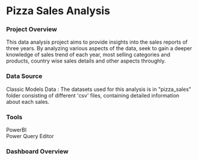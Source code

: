 # Pizza Sales Analysis

### Project Overview

This data analysis project aims to provide insights into the sales reports of three years. By analyzing various aspects of the data, seek to gain a deeper knowledge of sales trend of each year, most selling categories and products, country wise sales details and other aspects throughly.

### Data Source

Classic Models Data : The datasets used for this analysis is in "pizza_sales" folder consisting of different 'csv' files, containing detailed information about each sales.

### Tools

PowerBI
<br>
Power Query Editor

### Dashboard Overview
